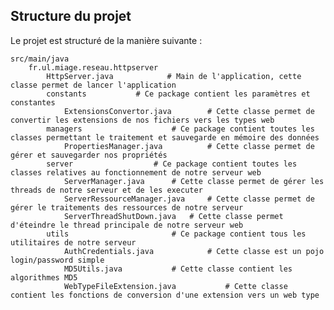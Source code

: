 ## Structure du projet

Le projet est structuré de la manière suivante :

	src/main/java
		fr.ul.miage.reseau.httpserver
			HttpServer.java            # Main de l'application, cette classe permet de lancer l'application
		    constants			# Ce package contient les paramètres et constantes
		    	ExtensionsConvertor.java		# Cette classe permet de convertir les extensions de nos fichiers vers les types web
		    managers					# Ce package contient toutes les classes permettant le traitement et sauvegarde en mémoire des données
		    	PropertiesManager.java			# Cette classe permet de gérer et sauvegarder nos propriétés
		    server					# Ce package contient toutes les classes relatives au fonctionnement de notre serveur web
		    	ServerManager.java		# Cette classe permet de gérer les threads de notre serveur et de les executer
		    	ServerRessourceManager.java		# Cette classe permet de gérer le traitements des ressources de notre serveur
		    	ServerThreadShutDown.java	# Cette classe permet d'éteindre le thread principale de notre serveur web
		    utils						# Ce package contient tous les utilitaires de notre serveur
		    	AuthCredentials.java			# Cette classe est un pojo login/password simple
		    	MD5Utils.java			# Cette classe contient les algorithmes MD5
		    	WebTypeFileExtension.java			# Cette classe contient les fonctions de conversion d'une extension vers un web type
